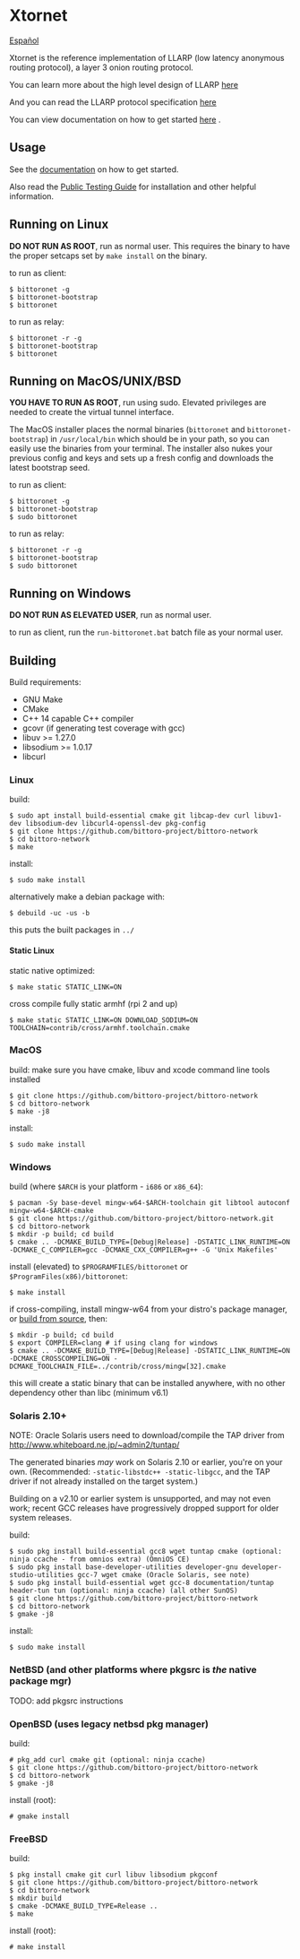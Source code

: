 # Xtornet

[Español](readme_es.md)

Xtornet is the reference implementation of LLARP (low latency anonymous routing protocol), a layer 3 onion routing protocol.

You can learn more about the high level design of LLARP [here](docs/high-level.txt)

And you can read the LLARP protocol specification [here](docs/proto_v0.txt)

You can view documentation on how to get started [here](https://bittoro-project.github.io/bittoro-docs/Xtornet/XtornetOverview/) .

## Usage

See the [documentation](https://bittoro-project.github.io/bittoro-docs/Xtornet/XtornetOverview/) on how to get started.

Also read the [Public Testing Guide](https://bittorodocs.com/Xtornet/Guides/PublicTestingGuide/#1-bittoronet-installation) for installation and other helpful information.

## Running on Linux

**DO NOT RUN AS ROOT**, run as normal user. This requires the binary to have the proper setcaps set by `make install` on the binary.

to run as client:

    $ bittoronet -g
    $ bittoronet-bootstrap
    $ bittoronet

to run as relay:

    $ bittoronet -r -g
    $ bittoronet-bootstrap
    $ bittoronet

## Running on MacOS/UNIX/BSD

**YOU HAVE TO RUN AS ROOT**, run using sudo. Elevated privileges are needed to create the virtual tunnel interface.

The MacOS installer places the normal binaries (`bittoronet` and `bittoronet-bootstrap`) in `/usr/local/bin` which should be in your path, so you can easily use the binaries from your terminal. The installer also nukes your previous config and keys and sets up a fresh config and downloads the latest bootstrap seed.

to run as client:

    $ bittoronet -g
    $ bittoronet-bootstrap
    $ sudo bittoronet

to run as relay:

    $ bittoronet -r -g
    $ bittoronet-bootstrap
    $ sudo bittoronet


## Running on Windows

**DO NOT RUN AS ELEVATED USER**, run as normal user.

to run as client, run the `run-bittoronet.bat` batch file as your normal user.


## Building

Build requirements:

* GNU Make
* CMake
* C++ 14 capable C++ compiler
* gcovr (if generating test coverage with gcc)
* libuv >= 1.27.0
* libsodium >= 1.0.17
* libcurl

### Linux

build:

    $ sudo apt install build-essential cmake git libcap-dev curl libuv1-dev libsodium-dev libcurl4-openssl-dev pkg-config
    $ git clone https://github.com/bittoro-project/bittoro-network
    $ cd bittoro-network
    $ make 

install:

    $ sudo make install


alternatively make a debian package with:

    $ debuild -uc -us -b

this puts the built packages in `../`


#### Static Linux

static native optimized:

    $ make static STATIC_LINK=ON

cross compile fully static armhf (rpi 2 and up)

    $ make static STATIC_LINK=ON DOWNLOAD_SODIUM=ON TOOLCHAIN=contrib/cross/armhf.toolchain.cmake

### MacOS

build:
    make sure you have cmake, libuv and xcode command line tools installed
    
    $ git clone https://github.com/bittoro-project/bittoro-network
    $ cd bittoro-network
    $ make -j8

install:

    $ sudo make install

### Windows

build (where `$ARCH` is your platform - `i686` or `x86_64`):

    $ pacman -Sy base-devel mingw-w64-$ARCH-toolchain git libtool autoconf mingw-w64-$ARCH-cmake
    $ git clone https://github.com/bittoro-project/bittoro-network.git
    $ cd bittoro-network
    $ mkdir -p build; cd build
    $ cmake .. -DCMAKE_BUILD_TYPE=[Debug|Release] -DSTATIC_LINK_RUNTIME=ON -DCMAKE_C_COMPILER=gcc -DCMAKE_CXX_COMPILER=g++ -G 'Unix Makefiles'

install (elevated) to `$PROGRAMFILES/bittoronet` or `$ProgramFiles(x86)/bittoronet`:

    $ make install

if cross-compiling, install mingw-w64 from your distro's package manager, or [build from source](https://sourceforge.net/p/mingw-w64/wiki2/Cross%20Win32%20and%20Win64%20compiler/), then:

    $ mkdir -p build; cd build
    $ export COMPILER=clang # if using clang for windows
    $ cmake .. -DCMAKE_BUILD_TYPE=[Debug|Release] -DSTATIC_LINK_RUNTIME=ON -DCMAKE_CROSSCOMPILING=ON -DCMAKE_TOOLCHAIN_FILE=../contrib/cross/mingw[32].cmake

this will create a static binary that can be installed anywhere, with no other dependency other than libc (minimum v6.1)

### Solaris 2.10+

NOTE: Oracle Solaris users need to download/compile the TAP driver from http://www.whiteboard.ne.jp/~admin2/tuntap/

The generated binaries _may_ work on Solaris 2.10 or earlier, you're on your own. (Recommended: `-static-libstdc++ -static-libgcc`, and the TAP driver if not already installed on the target system.)

Building on a v2.10 or earlier system is unsupported, and may not even work; recent GCC releases have progressively dropped support for older system releases.

build:

    $ sudo pkg install build-essential gcc8 wget tuntap cmake (optional: ninja ccache - from omnios extra) (OmniOS CE)
    $ sudo pkg install base-developer-utilities developer-gnu developer-studio-utilities gcc-7 wget cmake (Oracle Solaris, see note)
    $ sudo pkg install build-essential wget gcc-8 documentation/tuntap header-tun tun (optional: ninja ccache) (all other SunOS)
    $ git clone https://github.com/bittoro-project/bittoro-network
    $ cd bittoro-network
    $ gmake -j8

install:

    $ sudo make install


### NetBSD (and other platforms where pkgsrc is _the_ native package mgr)

TODO: add pkgsrc instructions

### OpenBSD (uses legacy netbsd pkg manager)

build:

    # pkg_add curl cmake git (optional: ninja ccache)
    $ git clone https://github.com/bittoro-project/bittoro-network
    $ cd bittoro-network
    $ gmake -j8

install (root):

    # gmake install

### FreeBSD

build:

    $ pkg install cmake git curl libuv libsodium pkgconf
    $ git clone https://github.com/bittoro-project/bittoro-network
    $ cd bittoro-network
    $ mkdir build
    $ cmake -DCMAKE_BUILD_TYPE=Release ..
    $ make

install (root):

    # make install
